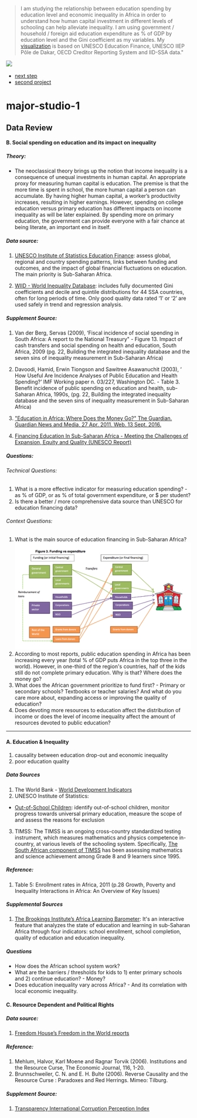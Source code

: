  >  I am studying the relationship between education spending by education level and economic inequality in Africa in order to understand how human capital investment in different levels of schooling can help alleviate inequality. I am using government / household / foreign aid education expenditure as % of GDP by education level and the Gini coefficient as my variables. My [visualization](nancyzhao888.github.io/major-studio-1/master/exercises/undp.presentation) is based on UNESCO Education Finance, UNESCO IIEP Pôle de Dakar, OECD Creditor Reporting System and IID-SSA data."

[![](http://nancyzhao888.github.io/major-studio-1/exercises/undp.presentation/preview.png)](http://nancyzhao888.github.io/major-studio-1/exercises/undp.presentation)

* [next step](http://nancyzhao888.github.io/major-studio-1/exercises/undp.presentation/ideation.png)
* [second project](http://nancyzhao888.github.io/major-studio-1/exercises/undp.presentation/preview2.png)

# major-studio-1

## Data Review

#### B. Social spending on education and its impact on inequality

##### Theory:
* The neoclassical theory brings up the notion that income inequality is a consequence of unequal investments in human capital. An appropriate proxy for measuring human capital is education. The premise is that the more time is spent in school, the more human capital a person can accumulate. By having higher human capital, a worker’s productivity increases, resulting in higher earnings. However, spending on college education versus primary education has different impacts on income inequality as will be later explained. By spending more on primary education, the government can provide everyone with a fair chance at being literate, an important end in itself.

##### Data source: 
1. [UNESCO Institute of Statistics Education Finance](http://www.uis.unesco.org/Education/Pages/education-finance.aspx): assess global, regional and country spending patterns, links between funding and outcomes, and the impact of global financial fluctuations on education. The main priority is Sub-Saharan Africa.    

2. [WIID - World Inequality Database](https://www.wider.unu.edu/project/wiid-world-income-inequality-database): includes fully documented Gini coefficients and decile and quintile distributions for 44 SSA countries, often for long periods of time.  Only good quality data rated ‘1’ or ‘2’ are used safely in trend and regression analysis.

##### Supplement Source: 
1. Van der Berg, Servas (2009), ‘Fiscal incidence of social spending in South Africa: A report to the National Treasury" - Figure 13. Impact of cash transfers and social spending on health and education, South Africa, 2009 (pg. 22, Building the integrated inequality database and the seven sins of inequality measurement in Sub-Saharan Africa)
    
2. Davoodi, Hamid, Erwin Tiongson and Sawitree Asawanuchit (2003), ‘ How Useful Are Incidence Analyses of Public Education and Health Spending?’ IMF Working paper n. 03/227, Washington DC. - Table 3. Benefit incidence of public spending on education and health, sub-Saharan Africa, 1990s, (pg. 22, Building the integrated inequality database and the seven sins of inequality measurement in Sub-Saharan Africa)

3. ["Education in Africa: Where Does the Money Go?" The Guardian. Guardian News and Media, 27 Apr. 2011. Web. 13 Sept. 2016.](https://www.theguardian.com/news/datablog/2011/apr/27/africa-education-spending-aid-data)

4. [Financing Education In Sub-Saharan Africa - Meeting the Challenges of Expansion, Equity and Quality (UNESCO Report)](unesdoc.unesco.org/images/0019/001921/192186e.pdf)

##### Questions:
###### Technical Questions:
1. What is a more effective indicator for measuring education spending? - as % of GDP, or as % of total government expenditure, or $ per student?
2. Is there a better / more comprehensive data source than UNESCO for education financing data? 

###### Context Questions:
1. What is the main source of education financing in Sub-Saharan Africa? ![alt text](https://github.com/nancyzhao888/major-studio-1/blob/master/Education%20Financing%20Flow.png "Logo Title Text 1")
2. According to most reports, public education spending in Africa has been increasing every year (total % of GDP puts Africa in the top three in the world). However, in one-third of the region's countries, half of the kids still do not complete primary education. Why is that? Where does the money go?
3. What does the African government prioritize to fund first? - Primary or secondary schools? Textbooks or teacher salaries? And what do you care more about, expanding access or improving the quality of education?
4. Does devoting more resources to education affect the distribution of income or does the level of income inequality affect the amount of resources devoted to public education?


_________________________________________________________________________________

#### A. Education & Inequality
1. causality between education drop-out and economic inequality
2. poor education quality

##### Data Sources
1. The World Bank - [World Development Indicators](www.data.worldbank.org/data-catalog/world-development-indicators)
2. UNESCO Institute of Statistics:
* [Out-of-School Children](http://www.uis.unesco.org/Education/Pages/out-of-school-children.aspx): identify out-of-school children, monitor progress towards universal primary education, measure the scope of and assess the reasons for exclusion
3. TIMSS: The TIMSS is an ongoing cross-country standardized testing instrument, which measures mathematics and physics competence in-country, at various levels of the schooling system. Specifically, [The South African component of TIMSS](www.timss-sa.org.za) has been assessing mathematics and science achievement among Grade 8 and 9 learners since 1995.

##### Reference: 
1. Table 5: Enrollment rates in Africa, 2011 (p.28 Growth, Poverty and Inequality Interactions in Africa: An Overview of Key Issues)

##### Supplemental Sources
1. [The Brookings Institute’s Africa Learning Barometer](https://www.brookings.edu/interactives/africa-learning-barometer): It's an interactive feature that analyzes the state of education and learning in sub-Saharan Africa through four indicators: school enrollment, school completion, quality of education and education inequality.

##### Questions
* How does the African school system work?
* What are the barriers / thresholds for kids to 1) enter primary schools and 2) continue education? - Money?
* Does education inequality vary across Africa? - And its correlation with local economic inequality.
    

#### C. Resource Dependent and Political Rights 
##### Data source:
1. [Freedom House’s Freedom in the World reports](https://freedomhouse.org/report/freedom-world/freedom-world-2016)

##### Reference:
1. Mehlum, Halvor, Karl Moene and Ragnar Torvik (2006). Institutions and the Resource Curse, The Economic Journal, 116, 1-20.
2. Brunnschweiler, C. N. and E. H. Bulte (2006). Reverse Causality and the Resource Curse : Paradoxes and Red Herrings. Mimeo: Tilburg.
    

##### Supplement Source:
1. [Transparency International Corruption Perception Index](http://www.transparency.org/research/cpi/overview)
    
